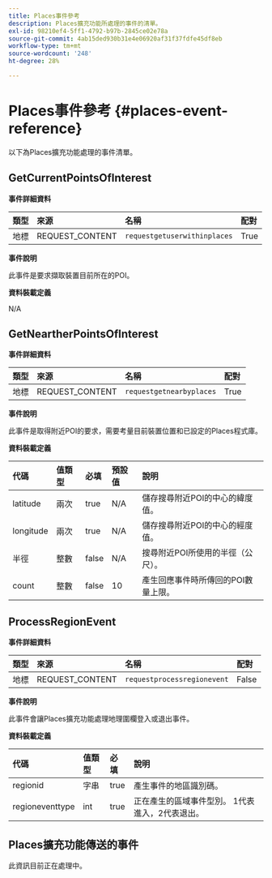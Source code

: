 ```yaml
---
title: Places事件參考
description: Places擴充功能所處理的事件的清單。
exl-id: 98210ef4-5ff1-4792-b97b-2845ce02e78a
source-git-commit: 4ab15ded930b31e4e06920af31f37fdfe45df8eb
workflow-type: tm+mt
source-wordcount: '248'
ht-degree: 28%

---
```


# Places事件參考 {#places-event-reference}

以下為Places擴充功能處理的事件清單。

## GetCurrentPointsOfInterest

**事件詳細資料**

| 類型 | 來源 | 名稱 | 配對 |
| :--- | :--- | :--- | :--- |
| 地標 | REQUEST_CONTENT | `requestgetuserwithinplaces` | True |

**事件說明**

此事件是要求擷取裝置目前所在的POI。

**資料裝載定義**

N/A

## GetNeartherPointsOfInterest

**事件詳細資料**

| 類型 | 來源 | 名稱 | 配對 |
| :--- | :--- | :--- | :--- |
| 地標 | REQUEST_CONTENT | `requestgetnearbyplaces` | True |

**事件說明**

此事件是取得附近POI的要求，需要考量目前裝置位置和已設定的Places程式庫。

**資料裝載定義**

| 代碼 | 值類型 | 必填 | 預設值 | 說明 |
| :--- | :--- | :--- | :--- | :--- |
| latitude | 兩次 | true | N/A | 儲存搜尋附近POI的中心的緯度值。 |
| longitude | 兩次 | true | N/A | 儲存搜尋附近POI的中心的經度值。 |
| 半徑 | 整數 | false | N/A | 搜尋附近POI所使用的半徑（公尺）。 |
| count | 整數 | false | 10 | 產生回應事件時所傳回的POI數量上限。 |

## ProcessRegionEvent

**事件詳細資料**

| 類型 | 來源 | 名稱 | 配對 |
| :--- | :--- | :--- | :--- |
| 地標 | REQUEST_CONTENT | `requestprocessregionevent` | False |

**事件說明**

此事件會讓Places擴充功能處理地理圍欄登入或退出事件。

**資料裝載定義**

| 代碼 | 值類型 | 必填 | 說明 |
| :--- | :--- | :--- | :--- |
| regionid | 字串 | true | 產生事件的地區識別碼。 |
| regioneventtype | int | true | 正在產生的區域事件型別。 1代表進入，2代表退出。 |

## Places擴充功能傳送的事件

此資訊目前正在處理中。

